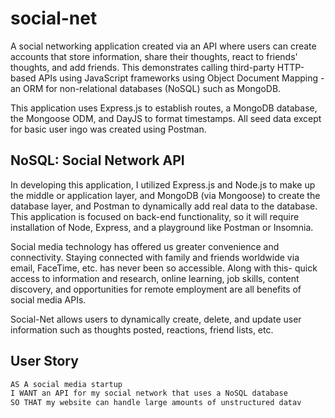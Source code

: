 # social-net
A social networking application created via an API where users can create accounts that store information, share their thoughts, react to friends' thoughts, and add friends. This demonstrates calling third-party HTTP-based APIs using JavaScript frameworks using Object Document Mapping - an ORM for non-relational databases (NoSQL) such as MongoDB.

This application uses Express.js to establish routes, a MongoDB database, the Mongoose ODM, and DayJS to format timestamps. All seed data except for basic user ingo was created using Postman.

## NoSQL: Social Network API
In developing this application, I utilized Express.js and Node.js to make up the middle or application layer, and MongoDB (via Mongoose) to create the database layer, and Postman to dynamically add real data to the database. This application is focused on back-end functionality, so it will require installation of Node, Express, and a playground like Postman or Insomnia.

Social media technology has offered us greater convenience and connectivity. Staying connected with family and friends worldwide via email, FaceTime, etc. has never been so accessible. Along with this- quick access to information and research, online learning, job skills, content discovery, and opportunities for remote employment are all benefits of social media APIs. 

Social-Net allows users to dynamically create, delete, and update user information such as thoughts posted, reactions, friend lists, etc.

## User Story
```md
AS A social media startup
I WANT an API for my social network that uses a NoSQL database
SO THAT my website can handle large amounts of unstructured datav
```


